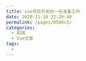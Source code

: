 ```yaml
---
title: vue项目开发的一些准备工作
date: 2020-11-18 22:29:40
permalink: /pages/0500c5/
categories:
  - 前端
  - Vue文章
tags:
  - 
---
```

